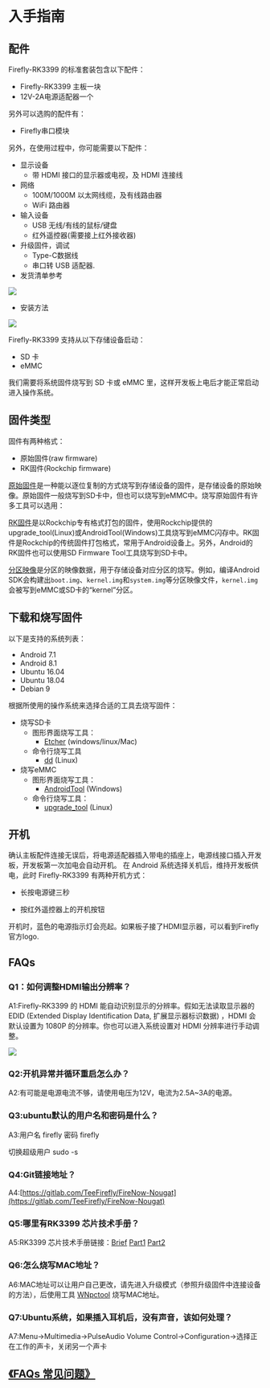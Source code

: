 
# 入手指南
## 配件

Firefly-RK3399 的标准套装包含以下配件：

* Firefly-RK3399 主板一块
* 12V-2A电源适配器一个

另外可以选购的配件有：

* Firefly串口模块

另外，在使用过程中，你可能需要以下配件：

*    显示设备
     * 带 HDMI 接口的显示器或电视，及 HDMI 连接线
*    网络
     *   100M/1000M 以太网线缆，及有线路由器
     *   WiFi 路由器
*    输入设备
     *   USB 无线/有线的鼠标/键盘
     *   红外遥控器(需要接上红外接收器)
*    升级固件，调试
     *   Type-C数据线
     *   串口转 USB 适配器.
*    发货清单参考

![](img/started1.jpg)

* 安装方法

![](img/started2.jpg)

Firefly-RK3399 支持从以下存储设备启动：

* SD 卡
* eMMC

我们需要将系统固件烧写到 SD 卡或 eMMC 里，这样开发板上电后才能正常启动进入操作系统。

 <a id="firmware-format"></a>
## 固件类型

固件有两种格式：

* 原始固件(raw firmware)
* RK固件(Rockchip firmware)

<a id="raw-firmware-format"></a>
[原始固件]是一种能以逐位复制的方式烧写到存储设备的固件，是存储设备的原始映像。原始固件一般烧写到SD卡中，但也可以烧写到eMMC中。烧写原始固件有许多工具可以选用：

<a id="rk-firmware-format"></a>
[RK固件]是以Rockchip专有格式打包的固件，使用Rockchip提供的upgrade_tool(Linux)或AndroidTool(Windows)工具烧写到eMMC闪存中。RK固件是Rockchip的传统固件打包格式，常用于Android设备上。另外，Android的RK固件也可以使用SD Firmware Tool工具烧写到SD卡中。

<a id="partition-image"></a>
[分区映像]是分区的映像数据，用于存储设备对应分区的烧写。例如，编译Android SDK会构建出`boot.img`、`kernel.img`和`system.img`等分区映像文件，`kernel.img`会被写到eMMC或SD卡的“kernel”分区。

## 下载和烧写固件

以下是支持的系统列表：
* Android 7.1
* Android 8.1
* Ubuntu 16.04
* Ubuntu 18.04
* Debian 9

根据所使用的操作系统来选择合适的工具去烧写固件：

- 烧写SD卡
  + 图形界面烧写工具：
	* [Etcher] (windows/linux/Mac)
  + 命令行烧写工具
	* [dd] (Linux)
- 烧写eMMC
  + 图形界面烧写工具：
	* [AndroidTool] (Windows)
  + 命令行烧写工具：
	* [upgrade_tool] (Linux)

## 开机
确认主板配件连接无误后，将电源适配器插入带电的插座上，电源线接口插入开发板，开发板第一次加电会自动开机。 在 Android 系统选择关机后，维持开发板供电，此时 Firefly-RK3399 有两种开机方式：

*    长按电源键三秒

*    按红外遥控器上的开机按钮

开机时，蓝色的电源指示灯会亮起。如果板子接了HDMI显示器，可以看到Firefly 官方logo.

## FAQs
### Q1：如何调整HDMI输出分辨率？

A1:Firefly-RK3399 的 HDMI 能自动识别显示的分辨率。假如无法读取显示器的 EDID (Extended Display Identification Data, 扩展显示器标识数据) ，HDMI 会默认设置为 1080P 的分辨率。你也可以进入系统设置对 HDMI 分辨率进行手动调整。
 
 ![](img/started3.jpg)
 
### Q2:开机异常并循环重启怎么办？

A2:有可能是电源电流不够，请使用电压为12V，电流为2.5A~3A的电源。
### Q3:ubuntu默认的用户名和密码是什么？
A3:用户名 firefly  密码 firefly 

切换超级用户  sudo -s
### Q4:Git链接地址？

A4:[https://gitlab.com/TeeFirefly/FireNow-Nougat](https://gitlab.com/TeeFirefly/FireNow-Nougat)
### Q5:哪里有RK3399 芯片技术手册？
A5:RK3399 芯片技术手册链接：[Brief](http://www.t-firefly.com/download/Firefly-RK3399/docs/Chip%20Specifications/Rockchip_RK3399_Datasheet_V0.7_20160219.pdf) [Part1](http://www.t-firefly.com/download/Firefly-RK3399/docs/TRM/Rockchip%20RK3399TRM%20V1.3%20Part1.pdf) [Part2](http://www.t-firefly.com/download/Firefly-RK3399/docs/TRM/Rockchip%20RK3399TRM%20V1.3%20Part2.pdf)
### Q6:怎么烧写MAC地址？
A6:MAC地址可以让用户自己更改，请先进入升级模式（参照升级固件中连接设备的方法），后使用工具 [WNpctool](https://pan.baidu.com/s/1kU727kF#list/path=%2F) 烧写MAC地址。
### Q7:Ubuntu系统，如果插入耳机后，没有声音，该如何处理？
A7:Menu->Multimedia->PulseAudio Volume Control->Configuration->选择正在工作的声卡，关闭另一个声卡

[RK固件]:started.html#rk-firmware-format
[原始固件]:started.html#raw-firmware-format
[分区映像]:started.html#partition-image
[固件类型]:started.html#firmware-format
[SD Firmware Tool]:upgrade_firmware_rk.html#SD_Firmware_Tool
[Etcher]:upgrade_firmware_sd.html#Etcher
[dd]:upgrade_firmware_sd.html#dd
[AndroidTool]:upgrade_firmware.html#Androidtool
[upgrade_tool]:upgrade_firmware.html#upgrade_and_upgrade_tool

## [《FAQs 常见问题》](faqs.html)

